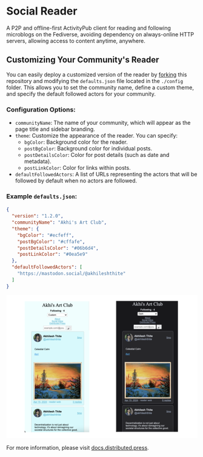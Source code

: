 # Social Reader
A P2P and offline-first ActivityPub client for reading and following microblogs on the Fediverse, avoiding dependency on always-online HTTP servers, allowing access to content anytime, anywhere.

## Customizing Your Community's Reader

You can easily deploy a customized version of the reader by [forking](https://github.com/hyphacoop/reader.distributed.press/fork) this repository and modifying the `defaults.json` file located in the `./config` folder. This allows you to set the community name, define a custom theme, and specify the default followed actors for your community.

### Configuration Options:

- `communityName`: The name of your community, which will appear as the page title and sidebar branding.
- `theme`: Customize the appearance of the reader. You can specify:
  - `bgColor`: Background color for the reader.
  - `postBgColor`: Background color for individual posts.
  - `postDetailsColor`: Color for post details (such as date and metadata).
  - `postLinkColor`: Color for links within posts.
- `defaultFollowedActors`: A list of URLs representing the actors that will be followed by default when no actors are followed.

### Example `defaults.json`:

```json
{
  "version": "1.2.0",
  "communityName": "Akhi's Art Club",
  "theme": {
    "bgColor": "#ecfeff",
    "postBgColor": "#cffafe",
    "postDetailsColor": "#06b6d4",
    "postLinkColor": "#0ea5e9"
  },
  "defaultFollowedActors": [
    "https://mastodon.social/@akhileshthite"
  ]
}
```

![Akhi's Art Club on Social Reader](./custom-demo.png)

For more information, please visit [docs.distributed.press](https://docs.distributed.press/social-reader).